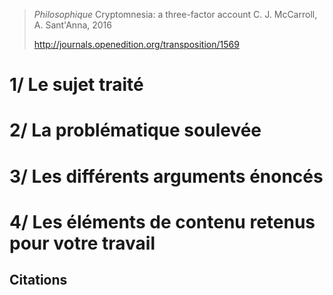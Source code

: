 > *Philosophique*
> Cryptomnesia: a three-factor account
> C. J. McCarroll, A. Sant'Anna, 2016
> 
>  http://journals.openedition.org/transposition/1569

# 1/ Le sujet traité



# 2/ La problématique soulevée



# 3/ Les différents arguments énoncés



# 4/ Les éléments de contenu retenus pour votre travail

## Citations

